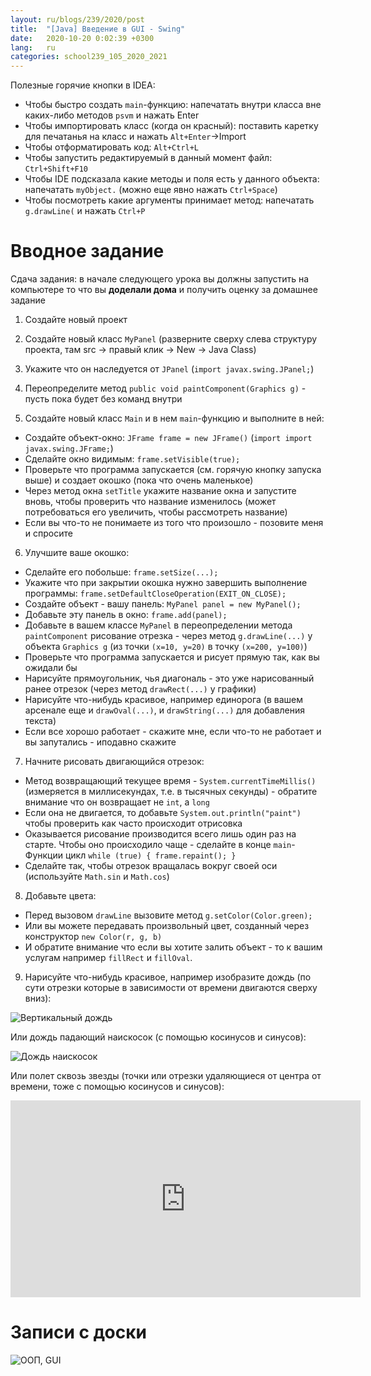 ```yaml
---
layout: ru/blogs/239/2020/post
title:  "[Java] Введение в GUI - Swing"
date:   2020-10-20 0:02:39 +0300
lang:   ru
categories: school239_105_2020_2021
---
```


Полезные горячие кнопки в IDEA:

 - Чтобы быстро создать ```main```-функцию: напечатать внутри класса вне каких-либо методов ```psvm``` и нажать Enter
 - Чтобы импортировать класс (когда он красный): поставить каретку для печатанья на класс и нажать ```Alt+Enter```->Import
 - Чтобы отформатировать код: ```Alt+Ctrl+L```
 - Чтобы запустить редактируемый в данный момент файл: ```Ctrl+Shift+F10```
 - Чтобы IDE подсказала какие методы и поля есть у данного объекта: напечатать ```myObject.``` (можно еще явно нажать ```Ctrl+Space```)
 - Чтобы посмотреть какие аргументы принимает метод: напечатать ```g.drawLine(``` и нажать ```Ctrl+P```

Вводное задание
===============

Сдача задания: в начале следующего урока вы должны запустить на компьютере то что вы **доделали дома**  и получить оценку за домашнее задание

1) Создайте новый проект

2) Создайте новый класс ```MyPanel``` (разверните сверху слева структуру проекта, там src -> правый клик -> New -> Java Class)

3) Укажите что он наследуется от ```JPanel``` (```import javax.swing.JPanel;```)

4) Переопределите метод ```public void paintComponent(Graphics g)``` - пусть пока будет без команд внутри

5) Создайте новый класс ```Main``` и в нем ```main```-функцию и выполните в ней:

 - Создайте объект-окно: ```JFrame frame = new JFrame()``` (```import import javax.swing.JFrame;```)
 - Сделайте окно видимым: ```frame.setVisible(true);```
 - Проверьте что программа запускается (см. горячую кнопку запуска выше) и создает окошко (пока что очень маленькое)
 - Через метод окна ```setTitle``` укажите название окна и запустите вновь, чтобы проверить что название изменилось (может потребоваться его увеличить, чтобы рассмотреть название)
 - Если вы что-то не понимаете из того что произошло - позовите меня и спросите

6) Улучшите ваше окошко:

 - Сделайте его побольше: ```frame.setSize(...);```
 - Укажите что при закрытии окошка нужно завершить выполнение программы: ```frame.setDefaultCloseOperation(EXIT_ON_CLOSE);```
 - Создайте объект - вашу панель: ```MyPanel panel = new MyPanel();```
 - Добавьте эту панель в окно: ```frame.add(panel);```
 - Добавьте в вашем классе ```MyPanel``` в переопределении метода ```paintComponent``` рисование отрезка - через метод ```g.drawLine(...)``` у объекта ```Graphics g``` (из точки ```(x=10, y=20)``` в точку ```(x=200, y=100)```)
 - Проверьте что программа запускается и рисует прямую так, как вы ожидали бы
 - Нарисуйте прямоугольник, чья диагональ - это уже нарисованный ранее отрезок (через метод ```drawRect(...)``` у графики)
 - Нарисуйте что-нибудь красивое, например единорога (в вашем арсенале еще и ```drawOval(...)```, и ```drawString(...)``` для добавления текста)
 - Если все хорошо работает - скажите мне, если что-то не работает и вы запутались - иподавно скажите

7) Начните рисовать двигающийся отрезок:

 - Метод возвращающий текущее время - ```System.currentTimeMillis()``` (измеряется в миллисекундах, т.е. в тысячных секунды) - обратите внимание что он возвращает не ```int```, а ```long```
 - Если она не двигается, то добавьте ```System.out.println("paint")``` чтобы проверить как часто происходит отрисовка
 - Оказывается рисование производится всего лишь один раз на старте. Чтобы оно происходило чаще - сделайте в конце ```main```-Функции цикл ```while (true) { frame.repaint(); }```
 - Сделайте так, чтобы отрезок вращалась вокруг своей оси (используйте ```Math.sin``` и ```Math.cos```)

8) Добавьте цвета:

 - Перед вызовом ```drawLine``` вызовите метод ```g.setColor(Color.green);```
 - Или вы можете передавать произвольный цвет, созданный через конструктор ```new Color(r, g, b)```
 - И обратите внимание что если вы хотите залить объект - то к вашим услугам например ```fillRect``` и ```fillOval```.

9) Нарисуйте что-нибудь красивое, например изобразите дождь (по сути отрезки которые в зависимости от времени двигаются сверху вниз):

![Вертикальный дождь](/static/2020/10/rain_vertical.gif)

Или дождь падающий наискосок (с помощью косинусов и синусов):

![Дождь наискосок](/static/2020/10/rain_horizontal.gif)

Или полет сквозь звезды (точки или отрезки удаляющиеся от центра от времени, тоже с помощью косинусов и синусов):

<iframe width="560" height="315" src="https://www.youtube.com/embed/aTt_hWASKbs" frameborder="0" allow="accelerometer; autoplay; encrypted-media; gyroscope; picture-in-picture" allowfullscreen></iframe>

Записи с доски
==============

![ООП, GUI](/static/2020/10/board_oop_swing.png)
